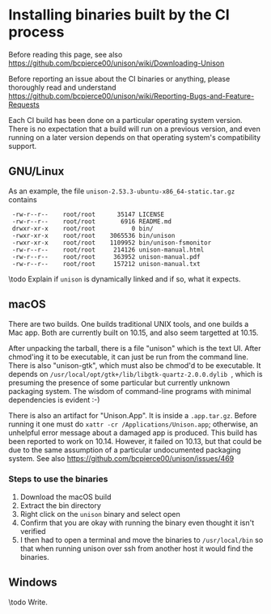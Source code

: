 # Installing binaries built by the CI process

Before reading this page, see also https://github.com/bcpierce00/unison/wiki/Downloading-Unison

Before reporting an issue about the CI binaries or anything, please thoroughly read and understand https://github.com/bcpierce00/unison/wiki/Reporting-Bugs-and-Feature-Requests

Each CI build has been done on a particular operating system version.  There is no expectation that a build will run on a previous version, and even running on a later version depends on that operating system's compatibility support.

## GNU/Linux

As an example, the file `unison-2.53.3-ubuntu-x86_64-static.tar.gz` contains
```
 -rw-r--r--    root/root      35147 LICENSE
 -rw-r--r--    root/root       6916 README.md
 drwxr-xr-x    root/root          0 bin/
 -rwxr-xr-x    root/root    3065536 bin/unison
 -rwxr-xr-x    root/root    1109952 bin/unison-fsmonitor
 -rw-r--r--    root/root     214126 unison-manual.html
 -rw-r--r--    root/root     363952 unison-manual.pdf
 -rw-r--r--    root/root     157212 unison-manual.txt
```

\todo Explain if `unison` is dynamically linked and if so, what it expects.

## macOS

There are two builds.  One builds traditional UNIX tools, and one builds a Mac app.  Both are currently built on 10.15, and also seem targetted at 10.15.

After unpacking the tarball, there is a file "unison" which is the text UI.  After chmod'ing it to be executable, it can just be run from the command line.
There is also "unison-gtk", which must also be chmod'd to be executable.  It depends on ``/usr/local/opt/gtk+/lib/libgtk-quartz-2.0.0.dylib
``, which is presuming the presence of some particular but currently unknown packaging system.   The wisdom of command-line programs with minimal dependencies is evident :-)

There is also an artifact for "Unison.App".  It is inside a `.app.tar.gz`.  Before running it one must do ``xattr -cr /Applications/Unison.app``; otherwise, an unhelpful error message about a damaged app is produced.   This build has been reported to work on 10.14.  However, it failed on 10.13, but that could be due to the same assumption of a particular undocumented packaging system.  See also https://github.com/bcpierce00/unison/issues/469

### Steps to use the binaries
1. Download the macOS build
2. Extract the bin directory
3. Right click on the `unison` binary and select open
4. Confirm that you are okay with running the binary even thought it isn't verified
5. I then had to open a terminal and move the binaries to `/usr/local/bin` so that when running unison over ssh from another host it would find the binaries.

## Windows

\todo Write.

